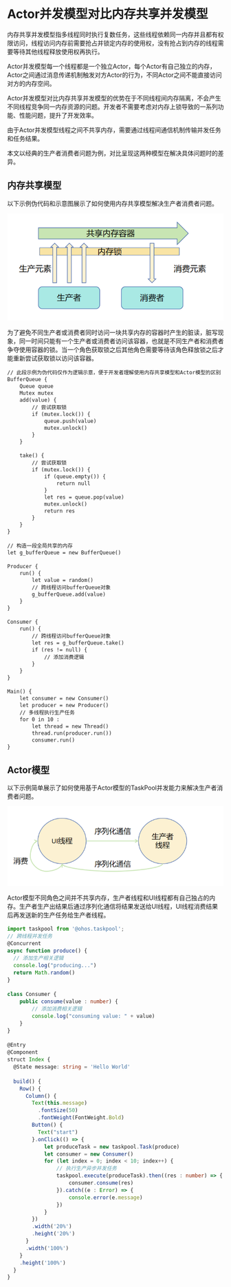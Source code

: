 # Actor并发模型对比内存共享并发模型

内存共享并发模型指多线程同时执行复数任务，这些线程依赖同一内存并且都有权限访问，线程访问内存前需要抢占并锁定内存的使用权，没有抢占到内存的线程需要等待其他线程释放使用权再执行。

Actor并发模型每一个线程都是一个独立Actor，每个Actor有自己独立的内存，Actor之间通过消息传递机制触发对方Actor的行为，不同Actor之间不能直接访问对方的内存空间。

Actor并发模型对比内存共享并发模型的优势在于不同线程间内存隔离，不会产生不同线程竞争同一内存资源的问题。开发者不需要考虑对内存上锁导致的一系列功能、性能问题，提升了开发效率。

由于Actor并发模型线程之间不共享内存，需要通过线程间通信机制传输并发任务和任务结果。

本文以经典的生产者消费者问题为例，对比呈现这两种模型在解决具体问题时的差异。

## 内存共享模型
以下示例伪代码和示意图展示了如何使用内存共享模型解决生产者消费者问题。

![生产者消费者与共享内存间交互示意图](figures/memory-shared-model-sample.PNG)

为了避免不同生产者或消费者同时访问一块共享内存的容器时产生的脏读，脏写现象，同一时间只能有一个生产者或消费者访问该容器，也就是不同生产者和消费者争夺使用容器的锁。当一个角色获取锁之后其他角色需要等待该角色释放锁之后才能重新尝试获取锁以访问该容器。

```
// 此段示例为伪代码仅作为逻辑示意，便于开发者理解使用内存共享模型和Actor模型的区别
BufferQueue {
    Queue queue
    Mutex mutex
    add(value) {
        // 尝试获取锁
        if (mutex.lock()) {
            queue.push(value)
            mutex.unlock()
        }
    }

    take() {
        // 尝试获取锁
        if (mutex.lock()) {
            if (queue.empty()) {
                return null
            }
            let res = queue.pop(value)
            mutex.unlock()
            return res
        }
    }
}

// 构造一段全局共享的内存
let g_bufferQueue = new BufferQueue()

Producer {
    run() {
        let value = random()
        // 跨线程访问bufferQueue对象
        g_bufferQueue.add(value)
    }
}

Consumer {
    run() {
        // 跨线程访问bufferQueue对象
        let res = g_bufferQueue.take()
        if (res != null) {
            // 添加消费逻辑
        }
    }
}

Main() {
    let consumer = new Consumer()
    let producer = new Producer()
    // 多线程执行生产任务
    for 0 in 10 :
        let thread = new Thread()
        thread.run(producer.run())
        consumer.run()
}
```

## Actor模型
以下示例简单展示了如何使用基于Actor模型的TaskPool并发能力来解决生产者消费者问题。

![Actor模型线程间通信示意图](figures/actor-model-sample.PNG)

Actor模型不同角色之间并不共享内存，生产者线程和UI线程都有自己独占的内存。生产者生产出结果后通过序列化通信将结果发送给UI线程，UI线程消费结果后再发送新的生产任务给生产者线程。

```ts
import taskpool from '@ohos.taskpool';
// 跨线程并发任务
@Concurrent
async function produce() {
  // 添加生产相关逻辑
  console.log("producing...")
  return Math.random()
}

class Consumer {
    public consume(value : number) {
        // 添加消费相关逻辑
        console.log("consuming value: " + value)
    }
}

@Entry
@Component
struct Index {
  @State message: string = 'Hello World'

  build() {
    Row() {
      Column() {
        Text(this.message)
          .fontSize(50)
          .fontWeight(FontWeight.Bold)
        Button() {
          Text("start")
        }.onClick(() => {
            let produceTask = new taskpool.Task(produce)
            let consumer = new Consumer()
            for (let index = 0; index < 10; index++) {
                // 执行生产异步并发任务
                taskpool.execute(produceTask).then((res : number) => {
                    consumer.consume(res)
                }).catch((e : Error) => {
                    console.error(e.message)
                })
            }
        })
        .width('20%')
        .height('20%')
      }
      .width('100%')
    }
    .height('100%')
  }
}
```

